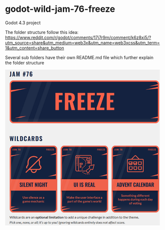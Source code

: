 # godot-wild-jam-76-freeze

Godot 4.3 project

The folder structure follow this idea: https://www.reddit.com/r/godot/comments/17j7r9m/comment/k6z8xi5/?utm_source=share&utm_medium=web3x&utm_name=web3xcss&utm_term=1&utm_content=share_button

Several sub folders have their own README.md file which further explain the folder structure

![The theme is "freeze". The wildcards are "silent night", "ui is real" and "advent calendar"](theme-and-wildcards.png)